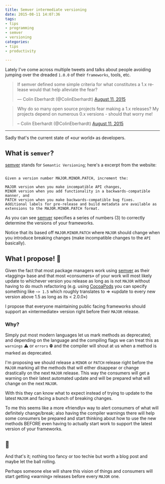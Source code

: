 ```yaml
---
title: Semver intermediate versioning
date: 2015-08-11 14:07:36
tags:
- tips
- programming
- semver
- versioning
categories:
- tips
- productivity

---
```

Lately I've come across multiple tweets and talks about people avoiding jumping over the dreaded `1.0.0` of their `frameworks`, tools, etc.

<blockquote class="twitter-tweet" lang="en"><p lang="en" dir="ltr">If semver defined some simple criteria for what constitutes a 1.x release would that help alleviate the fear?</p>&mdash; Colin Eberhardt (@ColinEberhardt) <a href="https://twitter.com/ColinEberhardt/status/631152832490643457">August 11, 2015</a></blockquote>

<script async src="http://platform.twitter.com/widgets.js" charset="utf-8"></script>

<blockquote class="twitter-tweet" lang="en"><p lang="en" dir="ltr">Why do so many open source projects fear making a 1.x releases? My projects depend on numerous 0.x versions - should that worry me!</p>– Colin Eberhardt (@ColinEberhardt) <a href="https://twitter.com/ColinEberhardt/status/631152342826663936">August 11, 2015</a></blockquote>

<script async src="http://platform.twitter.com/widgets.js" charset="utf-8"></script>

---

Sadly that's the current state of «our world» as developers.

<!--more-->

## What is `semver`?
[semver][semver] stands for `Semantic Versioning`; here's a excerpt from the website:

```, Semver Org, http://semver.org/

Given a version number MAJOR.MINOR.PATCH, increment the:

MAJOR version when you make incompatible API changes,
MINOR version when you add functionality in a backwards-compatible manner, and
PATCH version when you make backwards-compatible bug fixes.
Additional labels for pre-release and build metadata are available as extensions to the MAJOR.MINOR.PATCH format.
```
As you can see [semver][semver] specifies a series of numbers (3) to correctly determine the versions of your frameworks.

Notice that its based off `MAJOR`.`MINOR`.`PATCH` where `MAJOR` should change when you introduce breaking changes (make incompatible changes to the `API` basically).

## What I propose! 🎉
Given the fact that most package managers work using [semver][semver] as their «tagging» base and that most «consumers» of your work will most likely update to whichever version you release as long as is not `MAJOR` without having to do much refactoring (e.g. using [CocoaPods][cocoapods] you can specify something like `~> 1.5` which roughly translates to => «update to every new version above 1.5 as long as its < 2.0.0»)

I propose that everyone maintaining public facing frameworks should support an «intermediate» version right before their `MAJOR` release.

### Why?
Simply put most modern languages let us mark methods as deprecated; and depending on the language and the compiling flags we can treat this as `warnings` ⚠ or `errors` ⛔ and the compiler will shout at us when a method is marked as deprecated.

I'm proposing we should release a `MINOR` or `PATCH` release right before the `MAJOR` marking all the methods that will either disappear or change drastically on the next `MAJOR` release. This way the consumers will get a warning on their latest automated update and will be prepared what will change on the next `MAJOR`.

With this they can know what to expect instead of trying to update to the latest `MAJOR` and facing a bunch of breaking changes.

To me this seems like a more «friendly» way to alert consumers of what will definitely change/break; also having the compiler warnings there will help some consumers be prepared and start thinking about how to use the new methods BEFORE even having to actually start work to support the latest version of your frameworks.

## 👋
And that's it; nothing too fancy or too techie but worth a blog post and maybe let the ball rolling.

Perhaps someone else will share this vision of things and consumers will start getting «warning» releases before every `MAJOR` one.

[semver]:http://semver.org/
[cocoapods]:https://cocoapods.org
